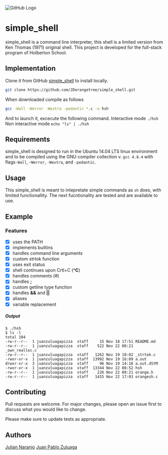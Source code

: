 ![GitHub Logo](https://www.holbertonschool.com/holberton-logo.png)


# simple_shell

simple_shell is a command line interpreter, this shell is a limited version from Ken Thomas (1971) original shell. This project is developed for the full-stack program of Holberton School.

## Implementation

Clone it from GitHub [simple_shell](https://github.com/JDorangetree/simple_shell.git) to install locally.

```bash
git clone https://github.com/JDorangetree/simple_shell.git
```

When downloaded compile as follows
```bash
gcc -Wall -Werror -Wextra -pedantic *.c -o hsh
```
And to launch it, excecute the following command.
Interactive mode
```./hsh```
Non interactive mode
```echo "ls" | ./hsh```
## Requirements
simple_shell is designed to run in the Ubuntu 14.04 LTS linux environment and to be compiled using the GNU compiler collection v. ```gcc 4.8.4``` with flags```-Wall```, -```Werror```, ```-Wextra```, and ```-pedantic```.

## Usage
This simple_shell is meant to intepretate simple commands as ```sh``` does, with limited functionallity. The next fucntionality are tested and are available to use.
## Example

### Features
- [x] uses the PATH
- [x] implements builtins
- [x] handles command line arguments
- [x] custom strtok function
- [x] uses exit status
- [x] shell continues upon Crtl+C (**^C**)
- [x] handles comments (#)
- [x] handles **;**
- [x] custom getline type function
- [x] handles **&&** and **||**
- [x] aliases
- [x] variable replacement
##### Output

```
$ ./hsh
$ ls -l
total 104
-rw-r--r--  1 juanzuluagapizza  staff     15 Nov 18 17:51 README.md
-rw-r--r--  1 juanzuluagapizza  staff    522 Nov 22 08:21 _own_realloc.c
-rw-r--r--  1 juanzuluagapizza  staff   1262 Nov 19 10:02 _strtok.c
-rwxr-xr-x  1 juanzuluagapizza  staff  13992 Nov 19 16:09 a.out
drwxr-xr-x  3 juanzuluagapizza  staff     96 Nov 19 14:16 a.out.dSYM
-rwxr-xr-x  1 juanzuluagapizza  staff  13344 Nov 22 08:52 hsh
-rw-r--r--  1 juanzuluagapizza  staff    226 Nov 22 08:21 orange.h
-rw-r--r--  1 juanzuluagapizza  staff   1415 Nov 22 17:03 orangesh.c
```

## Contributing
Pull requests are welcome. For major changes, please open an issue first to discuss what you would like to change.

Please make sure to update tests as appropriate.

## Authors
[Julian Naranjo](https://github.com/JDorangetree) 
[Juan Pablo Zuluaga](https://github.com/juanzuluaga91/)